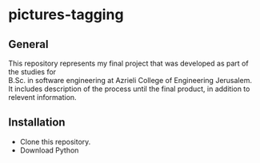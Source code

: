 # pictures-tagging  
 ## General  
 This repository represents my final project that was developed as part of the studies for  
 B.Sc. in software engineering at Azrieli College of Engineering Jerusalem.  
 It includes description of the process until the final product, in addition to relevent information.  
 
 ## Installation  
 * Clone this repository.  
 * Download Python
